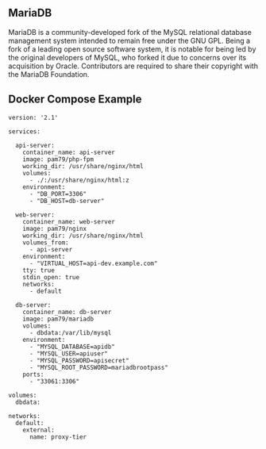 ## **MariaDB**

MariaDB is a community-developed fork of the MySQL relational database management system intended to remain free under the GNU GPL. Being a fork of a leading open source software system, it is notable for being led by the original developers of MySQL, who forked it due to concerns over its acquisition by Oracle. Contributors are required to share their copyright with the MariaDB Foundation.

## Docker Compose Example

   ```shell
   version: '2.1'
   
   services:
   
     api-server:
       container_name: api-server
       image: pam79/php-fpm
       working_dir: /usr/share/nginx/html
       volumes:
         - ./:/usr/share/nginx/html:z
       environment:
         - "DB_PORT=3306"
         - "DB_HOST=db-server"
   
     web-server:
       container_name: web-server
       image: pam79/nginx
       working_dir: /usr/share/nginx/html
       volumes_from:
         - api-server
       environment:
         - "VIRTUAL_HOST=api-dev.example.com"
       tty: true
       stdin_open: true
       networks:
         - default
   
     db-server:
       container_name: db-server
       image: pam79/mariadb
       volumes:
         - dbdata:/var/lib/mysql
       environment:
         - "MYSQL_DATABASE=apidb"
         - "MYSQL_USER=apiuser"
         - "MYSQL_PASSWORD=apisecret"
         - "MYSQL_ROOT_PASSWORD=mariadbrootpass"
       ports:
         - "33061:3306"
   
   volumes:
     dbdata:
   
   networks:
     default:
       external:
         name: proxy-tier
   ```




